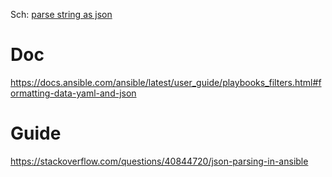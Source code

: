 Sch:
[parse string as json](https://www.google.com/search?q=ansible+parse+string+as+json)

# Doc
https://docs.ansible.com/ansible/latest/user_guide/playbooks_filters.html#formatting-data-yaml-and-json

# Guide
https://stackoverflow.com/questions/40844720/json-parsing-in-ansible
